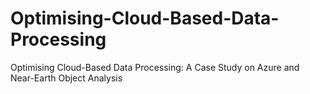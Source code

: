 # Optimising-Cloud-Based-Data-Processing
Optimising Cloud-Based Data Processing: A Case Study on Azure and Near-Earth Object Analysis
